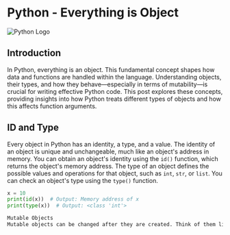 # Python - Everything is Object

![Python Logo](https://www.python.org/static/community_logos/python-logo.png)

## Introduction

In Python, everything is an object. This fundamental concept shapes how data and functions are handled within the language. Understanding objects, their types, and how they behave—especially in terms of mutability—is crucial for writing effective Python code. This post explores these concepts, providing insights into how Python treats different types of objects and how this affects function arguments.

## ID and Type

Every object in Python has an identity, a type, and a value. The identity of an object is unique and unchangeable, much like an object's address in memory. You can obtain an object's identity using the `id()` function, which returns the object's memory address. The type of an object defines the possible values and operations for that object, such as `int`, `str`, or `list`. You can check an object's type using the `type()` function.

```python
x = 10
print(id(x))  # Output: Memory address of x
print(type(x))  # Output: <class 'int'>

Mutable Objects
Mutable objects can be changed after they are created. Think of them like a to-do list where you can add or remove tasks. Lists and dictionaries in Python are mutable.
